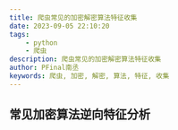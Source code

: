 ```yaml
---
title: 爬虫常见的加密解密算法特征收集
date: 2023-09-05 22:10:20
tags:
    - python
    - 爬虫
description: 爬虫常见的加密解密算法特征收集
author: PFinal南丞
keywords: 爬虫, 加密, 解密, 算法, 特征, 收集
---
```


## 常见加密算法逆向特征分析


